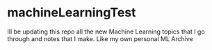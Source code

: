 # machineLearningTest

Ill be updating this repo all the new Machine Learning topics that I go through and notes that I make. Like my own personal ML Archive
